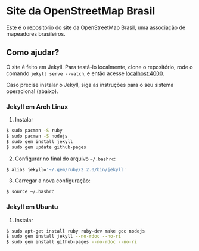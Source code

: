# Site da OpenStreetMap Brasil

Este é o repositório do site da OpenStreetMap Brasil, uma associação de mapeadores brasileiros.

## Como ajudar?

O site é feito em Jekyll. Para testá-lo localmente, clone o repositório, rode o comando `jekyll serve --watch`, e então acesse [localhost:4000](http://localhost:4000).

Caso precise instalar o Jekyll, siga as instruções para o seu sistema operacional (abaixo).

### Jekyll em Arch Linux

1) Instalar
```sh
$ sudo pacman -S ruby
$ sudo pacman -S nodejs
$ sudo gem install jekyll
$ sudo gem update github-pages
```

2) Configurar no final do arquivo `~/.bashrc`:
```sh
$ alias jekyll='~/.gem/ruby/2.2.0/bin/jekyll'
```

3) Carregar a nova configuração:
```sh
$ source ~/.bashrc
```

### Jekyll em Ubuntu

1) Instalar
```sh
$ sudo apt-get install ruby ruby-dev make gcc nodejs
$ sudo gem install jekyll --no-rdoc --no-ri
$ sudo gem install github-pages --no-rdoc --no-ri
```
